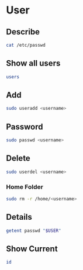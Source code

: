 # User

## Describe

```sh
cat /etc/passwd
```

## Show all users

```sh
users
```

## Add

```sh
sudo useradd <username>
```

## Password

```sh
sudo passwd <username>
```

## Delete

```sh
sudo userdel <username>
```

### Home Folder

```sh
sudo rm -r /home/<username>
```

## Details

```sh
getent passwd "$USER"
```

## Show Current

```sh
id
```
